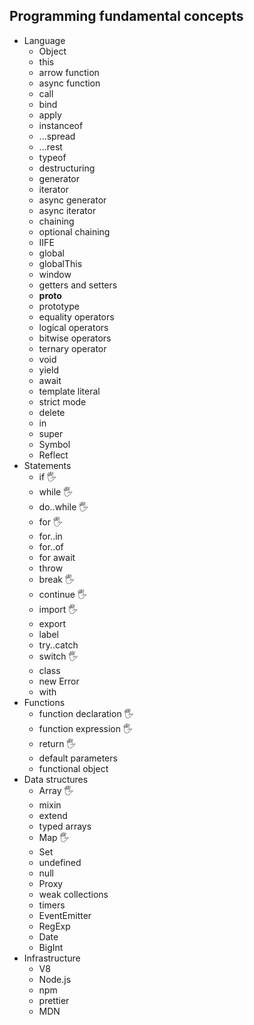 ## Programming fundamental concepts

- Language
  - Object 
  - this  
  - arrow function  
  - async function  
  - call  
  - bind  
  - apply  
  - instanceof  
  - ...spread  
  - ...rest 
  - typeof  
  - destructuring  
  - generator  
  - iterator  
  - async generator  
  - async iterator  
  - chaining  
  - optional chaining  
  - IIFE  
  - global  
  - globalThis  
  - window 
  - getters and setters  
  - **proto**  
  - prototype  
  - equality operators  
  - logical operators  
  - bitwise operators  
  - ternary operator  
  - void  
  - yield  
  - await  
  - template literal  
  - strict mode  
  - delete  
  - in  
  - super  
  - Symbol 
  - Reflect  
- Statements
  - if  🖐️ 
  - while  🖐️ 
  - do..while  🖐️ 
  - for 🖐️ 
  - for..in  
  - for..of  
  - for await  
  - throw  
  - break  🖐️ 
  - continue  🖐️ 
  - import  🖐️ 
  - export  
  - label  
  - try..catch  
  - switch  🖐️ 
  - class  
  - new Error  
  - with  
- Functions
  - function declaration  🖐️ 
  - function expression  🖐️ 
  - return  🖐️ 
  - default parameters 
  - functional object  
- Data structures
  - Array  🖐️ 
  - mixin  
  - extend  
  - typed arrays  
  - Map  🖐️ 
  - Set  
  - undefined  
  - null 
  - Proxy  
  - weak collections  
  - timers  
  - EventEmitter 
  - RegExp 
  - Date  
  - BigInt  
- Infrastructure
  - V8  
  - Node.js 
  - npm  
  - prettier 
  - MDN  